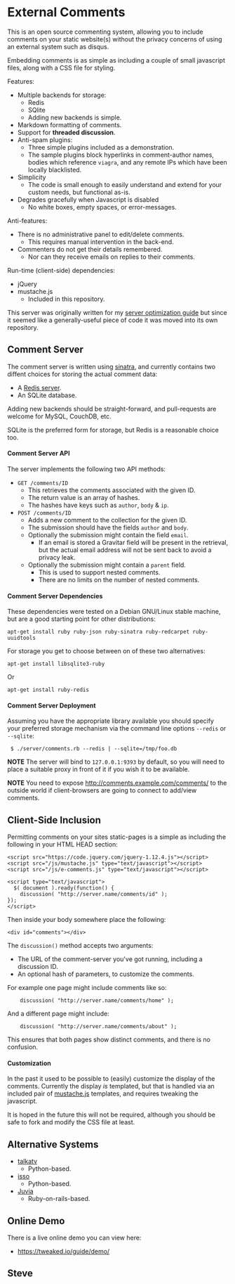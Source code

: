 External Comments
=================

This is an open source commenting system, allowing you to include
comments on your static website(s) without the privacy concerns of
using an external system such as disqus.

Embedding comments is as simple as including a couple of small javascript
files, along with a CSS file for styling.

Features:

* Multiple backends for storage:
   * Redis
   * SQlite
   * Adding new backends is simple.
* Markdown formatting of comments.
* Support for __threaded discussion__.
* Anti-spam plugins:
   * Three simple plugins included as a demonstration.
   * The sample plugins block hyperlinks in comment-author names, bodies which reference `viagra`, and any remote IPs which have been locally blacklisted.
* Simplicity
   * The code is small enough to easily understand and extend for your custom needs, but functional as-is.
* Degrades gracefully when Javascript is disabled
   * No white boxes, empty spaces, or error-messages.

Anti-features:

* There is no administrative panel to edit/delete comments.
   * This requires manual intervention in the back-end.
* Commenters do not get their details remembered.
   * Nor can they receive emails on replies to their comments.

Run-time (client-side) dependencies:

* jQuery
* mustache.js
    * Included in this repository.

This server was originally written for my [server optimization guide](https://tweaked.io/) but since it seemed like a generally-useful piece of code it was moved into its own repository.


Comment Server
--------------

The comment server is written using [sinatra](http://www.sinatrarb.com/),
and currently contains two diffent choices for storing the actual comment data:

* A [Redis server](http://redis.io/).
* An SQLite database.

Adding new backends should be straight-forward, and pull-requests are
welcome for MySQL, CouchDB, etc.

SQLite is the preferred form for storage, but Redis is a reasonable
choice too.



#### Comment Server API

The server implements the following two API methods:

* `GET /comments/ID`
   * This retrieves the comments associated with the given ID.
   * The return value is an array of hashes.
   * The hashes have keys such as  `author`, `body` & `ip`.
* `POST /comments/ID`
   * Adds a new comment to the collection for the given ID.
   * The submission should have the fields `author` and `body`.
   * Optionally the submission might contain the field `email`.
       * If an email is stored a Gravitar field will be present in the retrieval, but the actual email address will not be sent back to avoid a privacy leak.
   * Optionally the submission might contain a `parent` field.
       * This is used to support nested comments.
       * There are no limits on the number of nested comments.


#### Comment Server Dependencies

These dependencies were tested on a Debian GNU/Linux stable machine,
but are a good starting point for other distributions:

    apt-get install ruby ruby-json ruby-sinatra ruby-redcarpet ruby-uuidtools

For storage you get to choose between on of these two alternatives:

    apt-get install libsqlite3-ruby

Or

    apt-get install ruby-redis


#### Comment Server Deployment

Assuming you have the appropriate library available you should specify
your preferred storage mechanism via the command line options
`--redis` or `--sqlite`:

     $ ./server/comments.rb --redis | --sqlite=/tmp/foo.db

**NOTE** The server will bind to `127.0.0.1:9393` by default, so you
will need to place a suitable proxy in front of it if you wish it to
be available.

**NOTE** You need to expose http://comments.example.com/comments/ to
the outside world if client-browsers are going to connect to add/view comments.


Client-Side Inclusion
---------------------

Permitting comments on your sites static-pages is a simple as including the
following in your HTML HEAD section:

    <script src="https://code.jquery.com/jquery-1.12.4.js"></script>
    <script src="/js/mustache.js" type="text/javascript"></script>
    <script src="/js/e-comments.js" type="text/javascript"></script>

    <script type="text/javascript">
      $( document ).ready(function() {
        discussion( "http://server.name/comments/id" );
    });
    </script>

Then inside your body somewhere place the following:

    <div id="comments"></div>

The `discussion()` method accepts two arguments:

* The URL of the comment-server you've got running, including a discussion ID.
* An optional hash of parameters, to customize the comments.

For example one page might include comments like so:

        discussion( "http://server.name/comments/home" );

And a different page might include:

        discussion( "http://server.name/comments/about" );

This ensures that both pages show distinct comments, and there is no confusion.



#### Customization

In the past it used to be possible to (easily) customize the display
of the comments.  Currently the display _is_ templated, but that is
handled via an included pair of [mustache.js](https://github.com/janl/mustache.js) templates, and requires tweaking the javascript.

It is hoped in the future this will not be required, although you
should be safe to fork and modify the CSS file at least.


Alternative Systems
-------------------

* [talkatv](https://github.com/talkatv/talkatv)
    * Python-based.
* [isso](https://github.com/posativ/isso/)
    * Python-based.
* [Juvia](https://github.com/phusion/juvia)
    * Ruby-on-rails-based.


Online Demo
-----------

There is a live online demo you can view here:

* https://tweaked.io/guide/demo/

Steve
--
